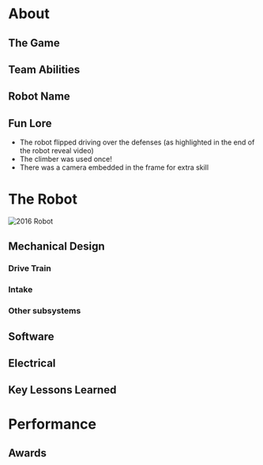 # About

## The Game

## Team Abilities

## Robot Name

## Fun Lore

- The robot flipped driving over the defenses (as highlighted in the end of the robot reveal video)
- The climber was used once!
- There was a camera embedded in the frame for extra skill

# The Robot

![2016 Robot](https://i.imgur.com/VI3SaYC.jpeg)

## Mechanical Design

### Drive Train

### Intake

### Other subsystems

## Software

## Electrical

## Key Lessons Learned

# Performance

## Awards

